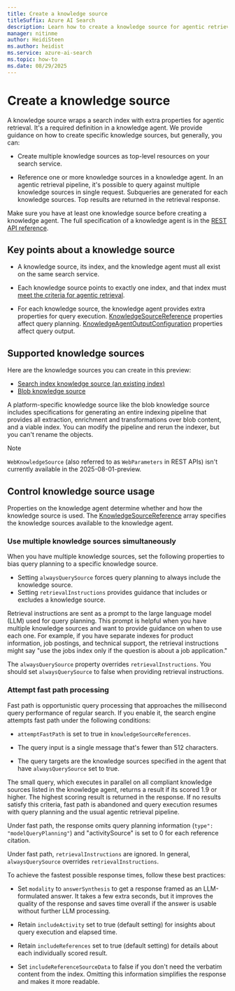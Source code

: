 ```yaml
---
title: Create a knowledge source
titleSuffix: Azure AI Search
description: Learn how to create a knowledge source for agentic retrieval workloads in Azure AI Search.
manager: nitinme
author: HeidiSteen
ms.author: heidist
ms.service: azure-ai-search
ms.topic: how-to
ms.date: 08/29/2025
---
```


# Create a knowledge source

A knowledge source wraps a search index with extra properties for agentic retrieval. It's a required definition in a knowledge agent. We provide guidance on how to create specific knowledge sources, but generally, you can:

+ Create multiple knowledge sources as top-level resources on your search service.

+ Reference one or more knowledge sources in a knowledge agent. In an agentic retrieval pipeline, it's possible to query against multiple knowledge sources in single request. Subqueries are generated for each knowledge sources. Top results are returned in the retrieval response.

Make sure you have at least one knowledge source before creating a knowledge agent. The full specification of a knowledge agent is in the [REST API reference](/rest/api/searchservice/knowledge-sources/create-or-update?view=rest-searchservice-2025-08-01-preview&preserve-view=true). 

## Key points about a knowledge source

+ A knowledge source, its index, and the knowledge agent must all exist on the same search service.

+ Each knowledge source points to exactly one index, and that index must [meet the criteria for agentic retrieval](search-agentic-retrieval-how-to-index.md).

+ For each knowledge source, the knowledge agent provides extra properties for query execution. [KnowledgeSourceReference](/rest/api/searchservice/knowledge-agents/create-or-update#knowledgesourcereference?view=rest-searchservice-2025-08-01-preview&preserve-view=true) properties affect query planning. [KnowledgeAgentOutputConfiguration](/rest/api/searchservice/knowledge-agents/create-or-update#knowledgeagentoutputconfiguration?view=rest-searchservice-2025-08-01-preview&preserve-view=true) properties affect query output.

## Supported knowledge sources

Here are the knowledge sources you can create in this preview:

+ [Search index knowledge source (an existing index)](search-knowledge-source-how-to-index.md)
+ [Blob knowledge source](search-knowledge-source-how-to-blob.md)

A platform-specific knowledge source like the blob knowledge source includes specifications for generating an entire indexing pipeline that provides all extraction, enrichment and transformations over blob content, and a viable index. You can modify the pipeline and rerun the indexer, but you can't rename the objects.

> [!NOTE]
> `WebKnowledgeSource` (also referred to as `WebParameters` in REST APIs) isn't currently available in the 2025-08-01-preview.

## Control knowledge source usage

Properties on the knowledge agent determine whether and how the knowledge source is used. The [KnowledgeSourceReference](/rest/api/searchservice/knowledge-agents/create-or-update#knowledgesourcereference?view=rest-searchservice-2025-08-01-preview&preserve-view=true) array specifies the knowledge sources available to the knowledge agent.

### Use multiple knowledge sources simultaneously

When you have multiple knowledge sources, set the following properties to bias query planning to a specific knowledge source.

+ Setting `alwaysQuerySource` forces query planning to always include the knowledge source.
+ Setting `retrievalInstructions` provides guidance that includes or excludes a knowledge source. 

Retrieval instructions are sent as a prompt to the large language model (LLM) used for query planning. This prompt is helpful when you have multiple knowledge sources and want to provide guidance on when to use each one. For example, if you have separate indexes for product information, job postings, and technical support, the retrieval instructions might say "use the jobs index only if the question is about a job application."

The `alwaysQuerySource` property overrides `retrievalInstructions`. You should set `alwaysQuerySource` to false when providing retrieval instructions.

### Attempt fast path processing

Fast path is opportunistic query processing that approaches the millisecond query performance of regular search. If you enable it, the search engine attempts fast path under the following conditions:

+ `attemptFastPath` is set to true in `knowledgeSourceReferences`.

+ The query input is a single message that's fewer than 512 characters.

+ The query targets are the knowledge sources specified in the agent that have `alwaysQuerySource` set to true.

The small query, which executes in parallel on all compliant knowledge sources listed in the knowledge agent, returns a result if its scored 1.9 or higher. The highest scoring result is returned in the response. If no results satisfy this criteria, fast path is abandoned and query execution resumes with query planning and the usual agentic retrieval pipeline.

Under fast path, the response omits query planning information (`type": "modelQueryPlanning"`) and "activitySource" is set to 0 for each reference citation.

Under fast path, `retrievalInstructions` are ignored. In general, `alwaysQuerySource` overrides `retrievalInstructions`.

To achieve the fastest possible response times, follow these best practices:

+ Set `modality` to `answerSynthesis` to get a response framed as an LLM-formulated answer. It takes a few extra seconds, but it improves the quality of the response and saves time overall if the answer is usable without further LLM processing.

+ Retain `includeActivity` set to true (default setting) for insights about query execution and elapsed time.

+ Retain `includeReferences` set to true (default setting) for details about each individually scored result.

+ Set `includeReferenceSourceData` to false if you don't need the verbatim content from the index. Omitting this information simplifies the response and makes it more readable.
